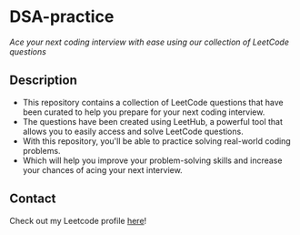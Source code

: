 # DSA-practice

*Ace your next coding interview with ease using our collection of LeetCode questions*

## Description 
+ This repository contains a collection of LeetCode questions that have been curated to help you prepare for your next coding interview. 
+ The questions have been created using LeetHub, a powerful tool that allows you to easily access and solve LeetCode questions. 
+ With this repository, you'll be able to practice solving real-world coding problems.
+ Which will help you improve your problem-solving skills and increase your chances of acing your next interview.

## Contact
Check out my Leetcode profile [here](https://www.leetcode.com/jaygala223)!
